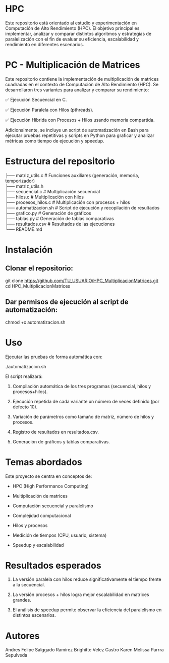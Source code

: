 # HPC
Este repositorio está orientado al estudio y experimentación en Computación de Alto Rendimiento (HPC). El objetivo principal es implementar, analizar y comparar distintos algoritmos y estrategias de paralelización con el fin de evaluar su eficiencia, escalabilidad y rendimiento en diferentes escenarios.

# PC - Multiplicación de Matrices

Este repositorio contiene la implementación de multiplicación de matrices cuadradas en el contexto de Computación de Alto Rendimiento (HPC). Se desarrollaron tres variantes para analizar y comparar su rendimiento:

✅ Ejecución Secuencial en C.

✅ Ejecución Paralela con Hilos (pthreads).

✅ Ejecución Híbrida con Procesos + Hilos usando memoria compartida.

Adicionalmente, se incluye un script de automatización en Bash para ejecutar pruebas repetitivas y scripts en Python para graficar y analizar métricas como tiempo de ejecución y speedup.

# Estructura del repositorio

├── matriz_utils.c         # Funciones auxiliares (generación, memoria, temporizador)<br />
├── matriz_utils.h<br />
├── secuencial.c           # Multiplicación secuencial<br />
├── hilos.c                # Multiplicación con hilos<br />
├── procesos_hilos.c       # Multiplicación con procesos + hilos<br />
├── automatizacion.sh      # Script de ejecución y recopilación de resultados<br />
├── grafico.py             # Generación de gráficos<br />
├── tablas.py              # Generación de tablas comparativas<br />
├── resultados.csv         # Resultados de las ejecuciones<br />
└── README.md<br />

# Instalación

## Clonar el repositorio:

git clone https://github.com/TU_USUARIO/HPC_MultiplicacionMatrices.git
cd HPC_MultiplicacionMatrices


## Dar permisos de ejecución al script de automatización:

chmod +x automatizacion.sh

# Uso

Ejecutar las pruebas de forma automática con:

./automatizacion.sh 

El script realizará:

1. Compilación automática de los tres programas (secuencial, hilos y procesos+hilos).

2. Ejecución repetida de cada variante un número de veces definido (por defecto 10).

3. Variación de parámetros como tamaño de matriz, número de hilos y procesos.

4. Registro de resultados en resultados.csv.

5. Generación de gráficos y tablas comparativas.

# Temas abordados

Este proyecto se centra en conceptos de:

- HPC (High Performance Computing)

- Multiplicación de matrices

- Computación secuencial y paralelismo

- Complejidad computacional

- Hilos y procesos

- Medición de tiempos (CPU, usuario, sistema)

- Speedup y escalabilidad

# Resultados esperados

1. La versión paralela con hilos reduce significativamente el tiempo frente a la secuencial.

2. La versión procesos + hilos logra mejor escalabilidad en matrices grandes.

3. El análisis de speedup permite observar la eficiencia del paralelismo en distintos escenarios.

# Autores

Andres Felipe Salggado Ramirez
Brighitte Velez Castro
Karen Melissa Parrra Sepulveda



